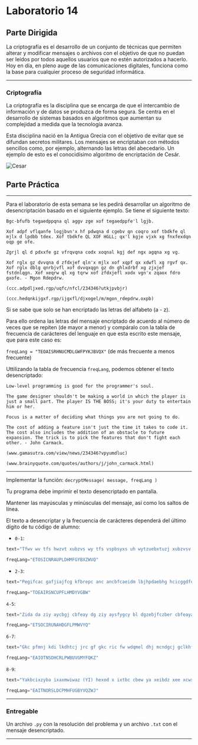 # Laboratorio 14

## Parte Dirigida

La criptografía es el desarrollo de un conjunto de técnicas que permiten alterar y modificar mensajes o archivos con el objetivo de que no puedan ser leídos por todos aquellos usuarios que no estén autorizados a hacerlo. Hoy en día, en pleno auge de las comunicaciones digitales, funciona como la base para cualquier proceso de seguridad informática.

---

### Criptografía

La criptografía es la disciplina que se encarga de que el intercambio de información y de datos se produzca de forma segura. Se centra en el desarrollo de sistemas basados en algoritmos que aumentan su complejidad a medida que la tecnología avanza.

Esta disciplina nació en la Antigua Grecia con el objetivo de evitar que se difundan secretos militares. Los mensajes se encriptaban con métodos sencillos como, por ejemplo, alternando las letras del abecedario. Un ejemplo de esto es el conocidísimo algoritmo de encriptación de Cesár.

![Cesar](./cesar.png)

## Parte Práctica

---

Para el laboratorio de esta semana se les pedirá desarrollar un algoritmo de desencriptación basado en el siguiente ejemplo. Se tiene el siguiente texto:

```
Bgc-bfufb tegaedppqna ql aggv zge xof tegaedppfe'l lgjb.

Xof adpf vflqanfe logjbvn'x hf pdwqna d cgebv qn coqro xof tbdkfe ql mjlx d lpdbb tdex. Xof tbdkfe QL XOF HGLL; qx'l kgje vjxk xg fnxfexdqn oqp ge ofe.

Zgrjl ql d pdxxfe gz vfrqvqna codx xoqnal kgj def ngx agqna xg vg.

Xof rglx gz dvvqna d zfdxjef qln'x mjlx xof xqpf qx xdwfl xg rgvf qx. Xof rglx dblg qnrbjvfl xof dvvqxqgn gz dn ghlxdrbf xg zjxjef fstdnlqgn. Xof xeqrw ql xg tqrw xof zfdxjefl xodx vgn'x zqaox fdro gxofe. - Mgon Rdepdrw.

(ccc.adpdljxed.rgp/uqfc/nfcl/234346?utkjpvbjr)

(ccc.hedqnkijgxf.rgp/ijgxfl/djxogel/m/mgon_rdepdrw.oxpb)
```
Si se sabe que solo se han encriptado las letras del alfabeto (a - z).

Para ello ordena las letras del mensaje encriptado de acuerdo al número de veces que se repiten (de mayor a menor) y compáralo con la tabla de frecuencia de carácteres del lenguaje en que esta escrito este mensaje, que para este caso es:

`freqLang = "TEOAISRHNUCMDLGWFPYKJBVQX"` (de más frecuente a menos frecuente)

Uttilizando la tabla de frecuencia `freqLang`, podemos obtener el texto desencriptado:

```
Low-level programming is good for the programmer's soul.

The game designer shouldn't be making a world in which the player is just a small part. The player IS THE BOSS; it's your duty to entertain him or her.

Focus is a matter of deciding what things you are not going to do.

The cost of adding a feature isn't just the time it takes to code it. The cost also includes the addition of an obstacle to future expansion. The trick is to pick the features that don't fight each other. - John Carmack.

(www.gamasutra.com/view/news/234346?vpyumdluc)

(www.brainyquote.com/quotes/authors/j/john_carmack.html)
```

---

Implementar la función: `decryptMessage( message, freqLang )`

Tu programa debe imprimir el texto desencriptado en pantalla.

Mantener las mayúsculas y minúsculas del mensaje, así como los saltos de línea.

El texto a desencriptar y la frecuencia de carácteres dependerá del último dígito de tu código de alumno:

- `0-1`: 
```py
text="Tfwv wv tfs hwzvt xubzvs wy tfs vspbsyxs uh wytzuebxtuzj xubzvsv tu Xugcbtsz Vxwsyxs.Tfwv xubzvs wv wytsyese tu xuosz tfs xuyxsctv ubtdwyse kj tfs Xugcbtwyi Xbzzwxbda WSSS-XV/AXG 2013.\nCzuizaggwyi wv uys uh tfs cwddazv uh Xugcbtsz Vxwsyxs; ayj czuhsvvwuyad uh tfs azsa, nwdd ysse tu czuizag tu gatszwadwms tfswz guesdv aye czucuvadv. Tfwv xubzvs wytzuebxsv caztwxwcaytv tu tfs hbyeagsytad xuyxsctv uh tfwv azt.\nTucwxv wyxdbes eata tjcsv, xuytzud vtzbxtbzsv, hbyxtwuyv, dwvtv, zsxbzvwuy, aye tfs gsxfaywxv uh slsxbtwuy, tsvtwyi, aye eskbiiwyi."

freqLang="ETOSICNRAUPLDHMFGYBXZWVQ"
```
- `2-3`: 
```py
text="Pegifcac gafjiajfcg kfbrepc anc ancbfcaeidm lbjhpdaebhg hcicggdfq lbf ibokjadaebh. Ancgc ljhpdochadmg dfc hba bhmq jgcljm ab pcrcmbk ibokjadaebh lfbo d ancbfcaeidm kbeha bl recu dg ea ndkkchg eh anc ibjfgc bl ibokjadaebhdm ancbfq, tja dmgb eg jgcljm lbf anc kfdiaeic bl ibokjaehs; Eh kdfaeijmdf eh dkkmeidaebhg gjin dg rcfeleidaebh, ifqkabsfdknq, lbfodm ocanbpg, cai."

freqLang="TOEAIRSNCUPFLHMDYVGBW"
```

`4-5`:
```py
text="Zida da ziy aycbgj cbfeay dg ziy aysfygcy bl dgzebjfczber cbfeaya dg cbonfzye\nacdygcy. Ziy cbfeay pdmm dgzebjfcy azfjygza dg ziy qhedbfa zbndca bl ziy heyh bl cbonfzdgk afci ha: Hmkbedzioa, Jhzh Azefczfeya, Ablzphey Ygkdgyyedgk, yzc."

freqLang="ETSOCIRUNAHDGFLPMWVYQ"
```
`6-7`:
```py
text="Gkc pfmnj kdi lkdhtcj jrc gf gkc ric fw wdqmel dhj mcndgcj gclkhfnfteci, mdoej, geucnv dhj ocmifhdnezcj dllcii gf gkc ehwfmudgefh, gkmfrtk pcq gclkhfnftv, rqexregfri dhj ocmsdiesc; gkcv kdsc lkdhtcj gkc pdv pc jf gkehti, kfp jf pc gkehy? dhj kfp jfci gkc ehjrigmv jcscnfo? Pcq gclkhfnfteci, rqexregfri dhj ocmsdiesc dmc qdicj fh gkc jcscnfouchg fw pcq icmselci, pcq dooneldgefhi dhj ufqenc dooneldgefhi, pkelk dmc hclciidmv gf rhjcmigdhj gkc dmlkegclgrmc, jcieth, dhj euoncuchgdgefh fw pcq icmselci, pcq dooneldgefhi dhj ufqenc dooneldgefhi."

freqLang="EAIOTNSDHCRLPWBUVGMYFQKZ"
```
`8-9`:
```py
text="Yakbcixzyba ixaxmwiwaz (YI) hexod x ixtbc cbew ya xeibdz xee xcwxd sjwcw gbihlzwcd xcw ldwf. Zjyd xcwx yagelfwd zjw gxhzlcw, fymyzyrxzyba, cwhcwdwazxzyba, bcmxayrxzyba, zcxadkbcixzyba xaf hcwdwazxzyba bk yakbcixzyba; Xembcyzjid zb yihcbpw zjw wkkygywago xaf wkkwgzypwawdd bk xggwddyam xaf lhfxzyam dzbcwf yakbcixzyba, fxzx ibfweyam xaf xndzcxgzyba, xaf hjodygxe kyew dzbcxmw zwgjayqlwd.Yz xedb gbpwcd yakbcixzyba dwglcyzo, hcypxgo, yazwmcyzo xaf hcbzwgzyba ya x djxcwf wapycbaiwaz.\nDzlfwazd awwf zb nw xnew zb fwpwebh gbagwhzlxe xaf hjodygxe fxzx ibfwed, fwzwciyaw sjygj (YI) iwzjbfd xaf zwgjayqlwd xcw xhhcbhcyxzw kbc x mypwa hcbnewi, xaf nw xnew zb dwewgz xaf yihewiwaz xa xhhcbhcyxzw YI dbelzyba zjxz cwkewgzd xee xhheygxnew cwdzcygzybad, yagelfyam Dgxexnyeyzo xaf ldxnyeyzo."

freqLang="EAITNORSLDCPMHFUGBYVQZWJ"
```



---

### Entregable

Un archivo `.py` con la resolución del problema y un archivo `.txt` con el mensaje desencriptado.

---


